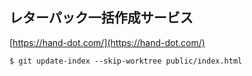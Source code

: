## レターパック一括作成サービス
[https://hand-dot.com/](https://hand-dot.com/)

``$ git update-index --skip-worktree public/index.html``
